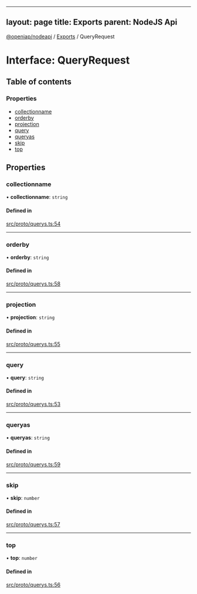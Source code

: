 
---
layout: page
title: Exports
parent: NodeJS Api
---
[@openiap/nodeapi](../README.md) / [Exports](../modules.md) / QueryRequest

# Interface: QueryRequest

## Table of contents

### Properties

- [collectionname](QueryRequest.md#collectionname)
- [orderby](QueryRequest.md#orderby)
- [projection](QueryRequest.md#projection)
- [query](QueryRequest.md#query)
- [queryas](QueryRequest.md#queryas)
- [skip](QueryRequest.md#skip)
- [top](QueryRequest.md#top)

## Properties

### collectionname

• **collectionname**: `string`

#### Defined in

[src/proto/querys.ts:54](https://github.com/openiap/nodeapi/blob/a6b5438/src/proto/querys.ts#L54)

___

### orderby

• **orderby**: `string`

#### Defined in

[src/proto/querys.ts:58](https://github.com/openiap/nodeapi/blob/a6b5438/src/proto/querys.ts#L58)

___

### projection

• **projection**: `string`

#### Defined in

[src/proto/querys.ts:55](https://github.com/openiap/nodeapi/blob/a6b5438/src/proto/querys.ts#L55)

___

### query

• **query**: `string`

#### Defined in

[src/proto/querys.ts:53](https://github.com/openiap/nodeapi/blob/a6b5438/src/proto/querys.ts#L53)

___

### queryas

• **queryas**: `string`

#### Defined in

[src/proto/querys.ts:59](https://github.com/openiap/nodeapi/blob/a6b5438/src/proto/querys.ts#L59)

___

### skip

• **skip**: `number`

#### Defined in

[src/proto/querys.ts:57](https://github.com/openiap/nodeapi/blob/a6b5438/src/proto/querys.ts#L57)

___

### top

• **top**: `number`

#### Defined in

[src/proto/querys.ts:56](https://github.com/openiap/nodeapi/blob/a6b5438/src/proto/querys.ts#L56)
